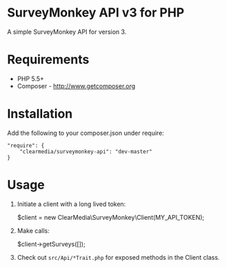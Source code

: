 # SurveyMonkey API v3 for PHP

A simple SurveyMonkey API for version 3.

# Requirements
- PHP 5.5+
- Composer - http://www.getcomposer.org

# Installation
Add the following to your composer.json under require:

    "require": {
        "clearmedia/surveymonkey-api": "dev-master"
    }

# Usage

1) Initiate a client with a long lived token:

    $client = new ClearMedia\SurveyMonkey\Client(MY_API_TOKEN);

2) Make calls:

    $client->getSurveys([]);

3) Check out ``src/Api/*Trait.php`` for exposed methods in the Client class.
